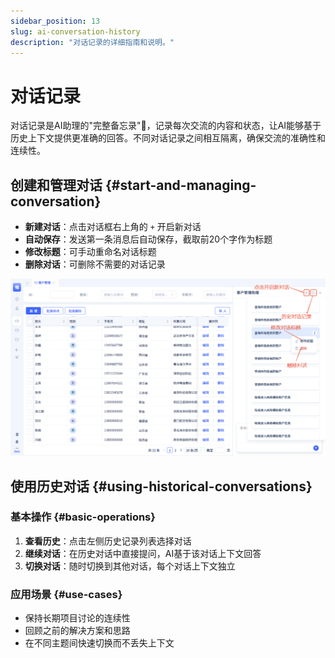 ```yaml
---
sidebar_position: 13
slug: ai-conversation-history
description: "对话记录的详细指南和说明。"
---
```


# 对话记录

对话记录是AI助理的"完整备忘录"📝，记录每次交流的内容和状态，让AI能够基于历史上下文提供更准确的回答。不同对话记录之间相互隔离，确保交流的准确性和连续性。

## 创建和管理对话 {#start-and-managing-conversation}

- **新建对话**：点击对话框右上角的 ` + ` 开启新对话
- **自动保存**：发送第一条消息后自动保存，截取前20个字作为标题
- **修改标题**：可手动重命名对话标题
- **删除对话**：可删除不需要的对话记录

![AI助理-对话记录管理](./img/assistant/assistant-chat-history.png)

## 使用历史对话 {#using-historical-conversations}

### 基本操作 {#basic-operations}
1. **查看历史**：点击左侧历史记录列表选择对话
2. **继续对话**：在历史对话中直接提问，AI基于该对话上下文回答
3. **切换对话**：随时切换到其他对话，每个对话上下文独立

### 应用场景 {#use-cases}
- 保持长期项目讨论的连续性
- 回顾之前的解决方案和思路
- 在不同主题间快速切换而不丢失上下文
